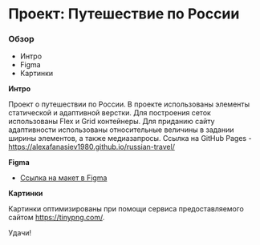 # Проект: Путешествие по России

### Обзор
* Интро
* Figma
* Картинки

**Интро**

Проект о путешествии по России.
В проекте использованы элементы статической и адаптивной верстки.
Для построения сеток использованы Flex и Grid контейнеры.
Для приданию сайту адаптивности использованы относительные величины в задании ширины элементов, а также медиазапросы.
Ссылка на GitHub Pages - https://alexafanasiev1980.github.io/russian-travel/

**Figma**

* [Ссылка на макет в Figma](https://www.figma.com/file/5S2WSbEFL6awjVWJ0NWL8Q/Sprint-3_-Russia-_-desktop-mobile?node-id=28503%3A0)

**Картинки**

Картинки оптимизированы при помощи сервиса предоставляемого сайтом https://tinypng.com/.

Удачи!
